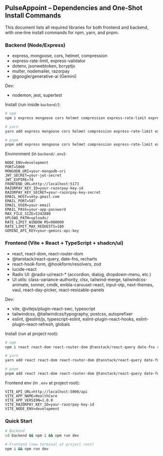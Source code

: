 ## PulseAppoint – Dependencies and One‑Shot Install Commands

This document lists all required libraries for both frontend and backend, with one‑line install commands for npm, yarn, and pnpm.

### Backend (Node/Express)
- express, mongoose, cors, helmet, compression
- express-rate-limit, express-validator
- dotenv, jsonwebtoken, bcryptjs
- multer, nodemailer, razorpay
- @google/generative-ai (Gemini)

Dev:
- nodemon, jest, supertest

Install (run inside `backend/`):

```bash
# npm
npm i express mongoose cors helmet compression express-rate-limit express-validator dotenv jsonwebtoken bcryptjs multer nodemailer razorpay @google/generative-ai && npm i -D nodemon jest supertest

# yarn
yarn add express mongoose cors helmet compression express-rate-limit express-validator dotenv jsonwebtoken bcryptjs multer nodemailer razorpay @google/generative-ai && yarn add -D nodemon jest supertest

# pnpm
pnpm add express mongoose cors helmet compression express-rate-limit express-validator dotenv jsonwebtoken bcryptjs multer nodemailer razorpay @google/generative-ai && pnpm add -D nodemon jest supertest
```

Environment (in `backend/.env`):
```env
NODE_ENV=development
PORT=5000
MONGODB_URI=your-mongodb-uri
JWT_SECRET=your-jwt-secret
JWT_EXPIRE=7d
FRONTEND_URL=http://localhost:5173
RAZORPAY_KEY_ID=your-razorpay-key-id
RAZORPAY_KEY_SECRET=your-razorpay-key-secret
EMAIL_HOST=smtp.gmail.com
EMAIL_PORT=587
EMAIL_USER=your-email
EMAIL_PASS=your-app-password
MAX_FILE_SIZE=5242880
UPLOAD_PATH=uploads/
RATE_LIMIT_WINDOW_MS=900000
RATE_LIMIT_MAX_REQUESTS=100
GEMINI_API_KEY=your-gemini-api-key
```

### Frontend (Vite + React + TypeScript + shadcn/ui)
- react, react-dom, react-router-dom
- @tanstack/react-query, date-fns, recharts
- react-hook-form, @hookform/resolvers, zod
- lucide-react
- Radix UI: @radix-ui/react-* (accordion, dialog, dropdown-menu, etc.)
- UI utils: class-variance-authority, clsx, tailwind-merge, tailwindcss-animate, sonner, cmdk, embla-carousel-react, input-otp, next-themes, vaul, react-day-picker, react-resizable-panels

Dev:
- vite, @vitejs/plugin-react-swc, typescript
- tailwindcss, @tailwindcss/typography, postcss, autoprefixer
- eslint, @eslint/js, typescript-eslint, eslint-plugin-react-hooks, eslint-plugin-react-refresh, globals

Install (run at project root):

```bash
# npm
npm i react react-dom react-router-dom @tanstack/react-query date-fns recharts react-hook-form @hookform/resolvers zod lucide-react class-variance-authority clsx tailwind-merge tailwindcss-animate sonner cmdk embla-carousel-react input-otp next-themes vaul react-day-picker react-resizable-panels @radix-ui/react-accordion @radix-ui/react-alert-dialog @radix-ui/react-aspect-ratio @radix-ui/react-avatar @radix-ui/react-checkbox @radix-ui/react-collapsible @radix-ui/react-context-menu @radix-ui/react-dialog @radix-ui/react-dropdown-menu @radix-ui/react-hover-card @radix-ui/react-label @radix-ui/react-menubar @radix-ui/react-navigation-menu @radix-ui/react-popover @radix-ui/react-progress @radix-ui/react-radio-group @radix-ui/react-scroll-area @radix-ui/react-select @radix-ui/react-separator @radix-ui/react-slider @radix-ui/react-slot @radix-ui/react-switch @radix-ui/react-tabs @radix-ui/react-toast @radix-ui/react-toggle @radix-ui/react-toggle-group @radix-ui/react-tooltip && npm i -D vite @vitejs/plugin-react-swc typescript tailwindcss @tailwindcss/typography postcss autoprefixer eslint @eslint/js typescript-eslint eslint-plugin-react-hooks eslint-plugin-react-refresh globals

# yarn
yarn add react react-dom react-router-dom @tanstack/react-query date-fns recharts react-hook-form @hookform/resolvers zod lucide-react class-variance-authority clsx tailwind-merge tailwindcss-animate sonner cmdk embla-carousel-react input-otp next-themes vaul react-day-picker react-resizable-panels @radix-ui/react-accordion @radix-ui/react-alert-dialog @radix-ui/react-aspect-ratio @radix-ui/react-avatar @radix-ui/react-checkbox @radix-ui/react-collapsible @radix-ui/react-context-menu @radix-ui/react-dialog @radix-ui/react-dropdown-menu @radix-ui/react-hover-card @radix-ui/react-label @radix-ui/react-menubar @radix-ui/react-navigation-menu @radix-ui/react-popover @radix-ui/react-progress @radix-ui/react-radio-group @radix-ui/react-scroll-area @radix-ui/react-select @radix-ui/react-separator @radix-ui/react-slider @radix-ui/react-slot @radix-ui/react-switch @radix-ui/react-tabs @radix-ui/react-toast @radix-ui/react-toggle @radix-ui/react-toggle-group @radix-ui/react-tooltip && yarn add -D vite @vitejs/plugin-react-swc typescript tailwindcss @tailwindcss/typography postcss autoprefixer eslint @eslint/js typescript-eslint eslint-plugin-react-hooks eslint-plugin-react-refresh globals

# pnpm
pnpm add react react-dom react-router-dom @tanstack/react-query date-fns recharts react-hook-form @hookform/resolvers zod lucide-react class-variance-authority clsx tailwind-merge tailwindcss-animate sonner cmdk embla-carousel-react input-otp next-themes vaul react-day-picker react-resizable-panels @radix-ui/react-accordion @radix-ui/react-alert-dialog @radix-ui/react-aspect-ratio @radix-ui/react-avatar @radix-ui/react-checkbox @radix-ui/react-collapsible @radix-ui/react-context-menu @radix-ui/react-dialog @radix-ui/react-dropdown-menu @radix-ui/react-hover-card @radix-ui/react-label @radix-ui/react-menubar @radix-ui/react-navigation-menu @radix-ui/react-popover @radix-ui/react-progress @radix-ui/react-radio-group @radix-ui/react-scroll-area @radix-ui/react-select @radix-ui/react-separator @radix-ui/react-slider @radix-ui/react-slot @radix-ui/react-switch @radix-ui/react-tabs @radix-ui/react-toast @radix-ui/react-toggle @radix-ui/react-toggle-group @radix-ui/react-tooltip && pnpm add -D vite @vitejs/plugin-react-swc typescript tailwindcss @tailwindcss/typography postcss autoprefixer eslint @eslint/js typescript-eslint eslint-plugin-react-hooks eslint-plugin-react-refresh globals
```

Frontend env (in `.env` at project root):
```env
VITE_API_URL=http://localhost:5000/api
VITE_APP_NAME=HealthCare
VITE_APP_VERSION=1.0.0
VITE_RAZORPAY_KEY_ID=your-razorpay-key-id
VITE_NODE_ENV=development
```

### Quick Start
```bash
# Backend
cd backend && npm i && npm run dev

# Frontend (new terminal at project root)
npm i && npm run dev
```


